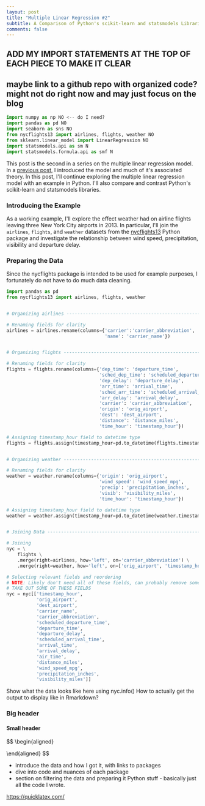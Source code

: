 ```yaml
---
layout: post
title: "Multiple Linear Regression #2"
subtitle: A Comparison of Python's scikit-learn and statsmodels Libraries
comments: false
---
```


## ADD MY IMPORT STATEMENTS AT THE TOP OF EACH PIECE TO MAKE IT CLEAR
## maybe link to a github repo with organized code? might not do right now and may just focus on the blog


```python
import numpy as np NO <-- do I need?
import pandas as pd NO
import seaborn as sns NO
from nycflights13 import airlines, flights, weather NO
from sklearn.linear_model import LinearRegression NO
import statsmodels.api as sm N
import statsmodels.formula.api as smf N
```

This post is the second in a series on the multiple linear regression model.  In a [previous post](https://ethanwicker.com/2021-01-08-multiple-linear-regression-001/), I introduced the model and much of it's associated theory.  In this post, I'll continue exploring the multiple linear regression model with an example in Python.  I'll also compare and contrast Python's scikit-learn and statsmodels libraries.

### Introducing the Example

As a working example, I'll explore the effect weather had on airline flights leaving three New York City airports in 2013.  In particular, I'll join the `airlines`, `flights`, and `weather` datasets from the [nycflights13](https://pypi.org/project/nycflights13/) Python package and investigate the relationship between wind speed, precipitation, visibility and departure delay.

### Preparing the Data

Since the nycflights package is intended to be used for example purposes, I fortunately do not have to do much data cleaning.

```python
import pandas as pd
from nycflights13 import airlines, flights, weather


# Organizing airlines ---------------------------------------------------------

# Renaming fields for clarity
airlines = airlines.rename(columns={'carrier':'carrier_abbreviation',
                                    'name': 'carrier_name'})


# Organizing flights ----------------------------------------------------------

# Renaming fields for clarity
flights = flights.rename(columns={'dep_time': 'departure_time',
                                  'sched_dep_time': 'scheduled_departure_time',
                                  'dep_delay': 'departure_delay',
                                  'arr_time': 'arrival_time',
                                  'sched_arr_time': 'scheduled_arrival_time',
                                  'arr_delay': 'arrival_delay',
                                  'carrier': 'carrier_abbreviation',
                                  'origin': 'orig_airport',
                                  'dest': 'dest_airport',
                                  'distance': 'distance_miles',
                                  'time_hour': 'timestamp_hour'})

# Assigning timestamp_hour field to datetime type
flights = flights.assign(timestamp_hour=pd.to_datetime(flights.timestamp_hour, utc=True))


# Organizing weather ----------------------------------------------------------

# Renaming fields for clarity
weather = weather.rename(columns={'origin': 'orig_airport',
                                  'wind_speed': 'wind_speed_mpg',
                                  'precip': 'precipitation_inches',
                                  'visib': 'visibility_miles',
                                  'time_hour': 'timestamp_hour'})

# Assigning timestamp_hour field to datetime type
weather = weather.assign(timestamp_hour=pd.to_datetime(weather.timestamp_hour, utc=True))


# Joining Data ----------------------------------------------------------------

# Joining
nyc = \
    flights \
    .merge(right=airlines, how='left', on='carrier_abbreviation') \
    .merge(right=weather, how='left', on=['orig_airport', 'timestamp_hour'])

# Selecting relevant fields and reordering
# NOTE: Likely don't need all of these fields, can probably remove some
# TAKE OUT SOME OF THESE FIELDS
nyc = nyc[['timestamp_hour',
           'orig_airport',
           'dest_airport',
           'carrier_name',
           'carrier_abbreviation',
           'scheduled_departure_time',
           'departure_time',
           'departure_delay',
           'scheduled_arrival_time',
           'arrival_time',
           'arrival_delay',
           'air_time',
           'distance_miles',
           'wind_speed_mpg',
           'precipitation_inches',
           'visibility_miles']]
```

Show what the data looks like here using
nyc.info()
How to actually get the output to display like in Rmarkdown?







### Big header
#### Small header








$$
\begin{aligned} 
 
\end{aligned}
$$




* introduce the data and how I got it, with links to packages
* dive into code and nuances of each package
* section on filtering the data and preparing it
Python stuff - basically just all the code I wrote.
  
https://quicklatex.com/